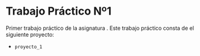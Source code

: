 # Trabajo Práctico Nº1

Primer trabajo práctico de la asignatura <Algoritmos y Estructuras de Datos>.
Este trabajo práctico consta de el siguiente proyecto:
  - `proyecto_1`



